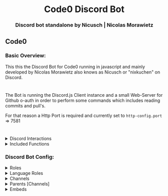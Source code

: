 <div align="center">
<h1>Code0 Discord Bot</h1>
<h3>Discord bot standalone by Nicusch | Nicolas Morawietz</h3>
</div>

## Code0

### Basic Overview:

This this the Discord Bot for Code0 running in javascript and mainly developed by Nicolas Morawietz also knows as Nicusch or "nixkuchen" on Discord.
#
The Bot is running the Discord.js Client instance and a small Web-Server for Github o-auth in order to perform some commands which includes reading commits and pull's.

For that reason a Http Port is required and currently set to `http-config.port` => 7581
#


<details>
<summary>Discord Interactions</summary>

1. Command: <span style="color:green;">`/open-contributer` [finished]</span>
2. Command: <span style="color:green;">`/ticket` [finished]</span>
3. Command: <span style="color:red;">`/links` [in progress]</span>
4. Command: <span style="color:red;">`/contributor` [in progress]</span>
5. Interaction: <span style="color:red;">`Code0 Application Ticket/` [in progress]</span>
6. Idea: <span style="color:yellow;">`quizz for fun` [idea]</span>
7. Fany things: <span style="color:yellow;">`other games or funny things` [idea]</span>

</details>

<details>
<summary>Included Functions</summary>

1. <span style="color:green;">Auto script command upload</span>
2. <span style="color:green;">Web server for o-auth github</span>

</details>

### Discord Bot Config:

<details>
<summary>Roles</summary>

1. `opencontributor`

</details>

<details>
<summary>Language Roles</summary>

1. Currently supported are <span style="color:green;">`german`</span> and <span style="color:green;">`english`</span>.

</details>

<details>
<summary>Channels</summary>

1. `debug`
2. `auditlog`
3. `welcome`
4. `contributorapplications`

</details>

<details>
<summary>Parents [Channels]</summary>

1. `support`

</details>

<details>
<summary>Embeds</summary>

### Simple Embed configuration

```json
{
    "embeds": {
        "colors": {
            "background": "#030014",
            "primary": "#030014",
            "secondary": "#ffffff",
            "info": "#70ffb2",
            "success": "#29BF12",
            "warning": "#FFBE0B",
            "inprogress": "#FFBE0B",
            "danger": "#D90429",
            "black": "#000000",
            "white": "#ffffff"
        },
        "footer": {
            "default": "Code0"
        },
        "avatarurl": "CODE0_AVATAR_URL",
        "progressbar": {
            "pbl0": "<:pbl0:1233913435956187197>",
            "pbl1": "<:pbl1:1233913511122309281>",
            "pbm0": "<:pbm0:1233913574888443954>",
            "pbm1": "<:pbm1:1233913626369331282>",
            "pbr0": "<:pbr0:1233913673421160548>",
            "pbr1": "<:pbr1:1233913721789874176>"
        }
    },
```

</details>